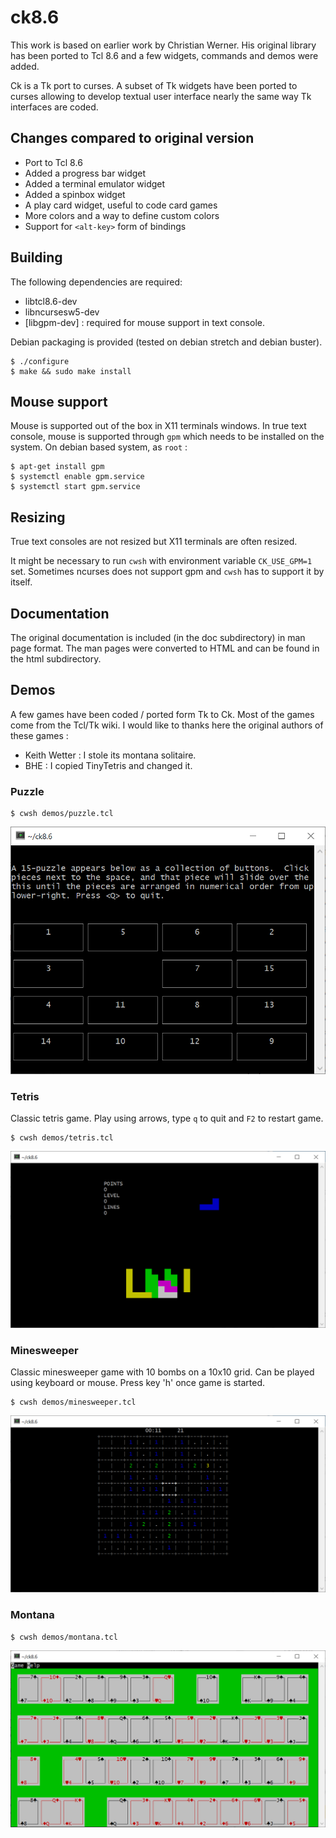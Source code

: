 # ck8.6
This work is based on earlier work by Christian Werner. His original library has been ported to Tcl 8.6 and a few widgets, commands and demos were added.

Ck is a Tk port to curses. A subset of Tk widgets have been ported to curses allowing to develop textual user interface nearly the same way Tk interfaces are coded.

## Changes compared to original version

 * Port to Tcl 8.6
 * Added a progress bar widget
 * Added a terminal emulator widget
 * Added a spinbox widget
 * A play card widget, useful to code card games
 * More colors and a way to define custom colors
 * Support for `<alt-key>` form of bindings

## Building

The following dependencies are required:

 * libtcl8.6-dev
 * libncursesw5-dev
 * [libgpm-dev] : required for mouse support in text console.

Debian packaging is provided (tested on debian stretch and debian buster).

~~~~
$ ./configure
$ make && sudo make install
~~~~

## Mouse support

Mouse is supported out of the box in X11 terminals windows. In true text console, mouse is supported through `gpm` which needs to be installed on the system. On debian based system, as `root` :

~~~~
$ apt-get install gpm
$ systemctl enable gpm.service
$ systemctl start gpm.service
~~~~

## Resizing

True text consoles are not resized but X11 terminals are often resized.

It might be necessary to run `cwsh` with environment variable `CK_USE_GPM=1` set. Sometimes ncurses does not support gpm and `cwsh` has to support it by itself.


## Documentation

The original documentation is included (in the doc subdirectory) in man page format. The man pages were converted to HTML and can be found in the html subdirectory.

## Demos

A few games have been coded / ported form Tk to Ck. Most of the games come from the Tcl/Tk wiki. I would like to thanks here the original authors of these games :
 * Keith Wetter : I stole its montana solitaire.
 * BHE : I copied TinyTetris and changed it.

### Puzzle

~~~~
$ cwsh demos/puzzle.tcl
~~~~

![alt text](screenshots/puzzle.PNG)

### Tetris

Classic tetris game. Play using arrows, type `q` to quit and `F2` to restart game.

~~~~
$ cwsh demos/tetris.tcl
~~~~

![alt text](screenshots/tetris.png)

### Minesweeper

Classic minesweeper game with 10 bombs on a 10x10 grid. Can be played using keyboard or mouse.
Press key 'h' once game is started.

~~~~
$ cwsh demos/minesweeper.tcl
~~~~

![alt text](screenshots/minesweeper-1.png)

### Montana

~~~~
$ cwsh demos/montana.tcl
~~~~

![alt text](screenshots/montana-1.png)
